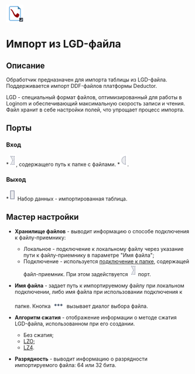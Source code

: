 ![](../../media/app/icons/vendors/importnative.svg)
# Импорт из LGD-файла

## Описание

Обработчик предназначен для импорта таблицы из LGD-файла. Поддерживается импорт DDF-файлов платформы Deductor. 

LGD - специальный формат файлов, оптимизированный для работы в Loginom и обеспечивающий максимальную скорость записи и чтения. Файл хранит в себе настройки полей, что упрощает процесс импорта.

## Порты

### Вход

   *![](../../media/app/icons/ports/optional_input_connection_inactive.svg), содержащего путь к папке с файлами.
   *![](../../media/app/icons/ports/optional_input_variable_inactive.svg).

### Выход

   *![](../../media/app/icons/ports/output_table_inactive.svg) Набор данных - импортированная таблица.

## Мастер настройки

*  **Хранилище файлов** - выводит информацию о способе подключения к файлу-приемнику:
    * Локальное - подключение к локальному файлу через указание пути к файлу-приемнику в параметре "Имя файла";
    * Подключение - используется [подключение к папке](../../app/integration/connections/file_databases/files.md), содержащей файл-приемник. При этом задействуется ![](../../media/app/integration/import/optional_input_connection_inactive.svg) порт.

*  **Имя файла** - задает путь к импортируемому файлу при локальном подключении, либо имя файла при использовании подключения к папке. Кнопка ![](../../media/app/icons/toolbar_18/browse.svg) вызывает диалог выбора файла.

*  **Алгоритм сжатия** - отображение информации о методе сжатия LGD-файла, использованном при его создании.
    * Без сжатия;
    * [LZO](https://en.wikipedia.org/wiki/Lempel–Ziv–Oberhumer);
    * [LZ4](https://en.wikipedia.org/wiki/LZ4_(compression_algorithm)).

*  **Разрядность** - выводит информацию о разрядности импортируемого файла: 64 или 32 бита.



